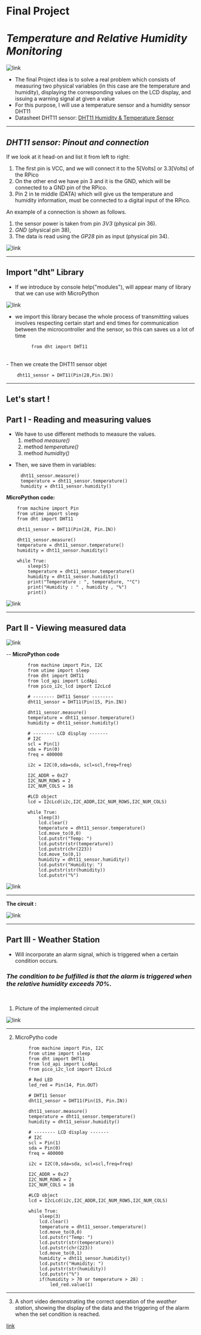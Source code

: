 # Final Project
# *Temperature and Relative Humidity Monitoring*

![link](img/Img01-PresentationTFI.jpg)

- The final Project idea is to solve a real problem which consists of measuring two physical variables (in this case are the temperature and humidity), displaying the corresponding values on the LCD display, and issuing a warning signal at given a value
- For this purpose, I will use a temperature sensor and a humidity sensor DHT11 
- Datasheet DHT11 sensor: [DHT11 Humidity & Temperature Sensor](https://www.mouser.com/datasheet/2/758/DHT11-Technical-Data-Sheet-Translated-Version-1143054.pdf) 

---
## *DHT11 sensor: Pinout  and connection*

If we look at it head-on and list it from left to right:

1. The first pin is VCC, and we will connect it to the 5[Volts] or 3.3[Volts] of the RPico
2. On the other end we have pin 3 and it is the GND, which will be connected to a GND pin of the RPico. 
3. Pin 2 in te middle (DATA) which will give us the temperature and humidity information, must be connected to a digital input of the RPico.


An example of a connection is shown as follows.
1. the sensor power is taken from pin _3V3_ (physical pin 36).
2. _GND_ (physical pin 38), 
3. The data is read using the _GP28_ pin as input (physical pin 34).

![link](img/WhatsApp%20Image%202022-12-18%20at%2001.43.27.jpeg)

---
## Import "dht" Library 

- If we introduce by console help("modules"), will appear many of library that we can use with MicroPython

![link](img/microPy-library.png)

- we import this library becase the whole process of transmitting values involves respecting certain start and end times for communication between the microcontroller and the sensor, so this can saves us a lot of time 

        	from dht import DHT11

<br>
- Then we create the DHT11 sensor objet

        dht11_sensor = DHT11(Pin(28,Pin.IN))

---

## Let's start !
## **Part I - Reading and measuring values**

- We have to use different methods to measure the values.
  1. method *measure()*
  2. method *temperature()*
  3. method *humidity()*

>
- Then, we save them in variables:

        dht11_sensor.measure()
        temperature = dht11_sensor.temperature()
        humidity = dht11_sensor.humidity()


**MicroPython code:**

        from machine import Pin
        from utime import sleep
        from dht import DHT11

        dht11_sensor = DHT11(Pin(28, Pin.IN))

        dht11_sensor.measure()
        temperature = dht11_sensor.temperature()
        humidity = dht11_sensor.humidity()

        while True:
            sleep(5)
            temperature = dht11_sensor.temperature()
            humidity = dht11_sensor.humidity()
            print("Temperature : ", temperature, "°C")
            print("Humidity : " , humidity , "%")
            print()

![link](img/temperatureAndHumidity.png)
<br>

---

## **Part II - Viewing measured data** 

![link](img/viewingMerginData.jpg)

--
**MicroPython code**

            from machine import Pin, I2C
            from utime import sleep
            from dht import DHT11
            from lcd_api import LcdApi
            from pico_i2c_lcd import I2cLcd

            # -------- DHT11 Sensor --------
            dht11_sensor = DHT11(Pin(15, Pin.IN))

            dht11_sensor.measure()
            temperature = dht11_sensor.temperature()
            humidity = dht11_sensor.humidity()

            # -------- LCD display -------
            # I2C 
            scl = Pin(1)
            sda = Pin(0)
            freq = 400000

            i2c = I2C(0,sda=sda, scl=scl,freq=freq)

            I2C_ADDR = 0x27
            I2C_NUM_ROWS = 2
            I2C_NUM_COLS = 16

            #LCD object
            lcd = I2cLcd(i2c,I2C_ADDR,I2C_NUM_ROWS,I2C_NUM_COLS)

            while True:
                sleep(3)
                lcd.clear()
                temperature = dht11_sensor.temperature()
                lcd.move_to(0,0)
                lcd.putstr("Temp: ")
                lcd.putstr(str(temperature))
                lcd.putstr(chr(223)) 
                lcd.move_to(0,1)
                humidity = dht11_sensor.humidity()
                lcd.putstr("Humidity: ")
                lcd.putstr(str(humidity))
                lcd.putstr("%")

![link](img/WhatsApp%20Image%202022-12-18%20at%2003.01.42.jpeg)

---
**The circuit :**    

![link](img/WhatsApp%20Image%202022-12-18%20at%2003.04.17.jpeg)

---
## **Part III - Weather Station**

- Will incorporate an alarm signal, which is triggered when a certain condition occurs. 

### ***The condition to be fulfilled is that the alarm is triggered when the relative humidity exceeds 70%.***

<br>

1. Picture of the implemented circuit

![link](img/WhatsApp%20Image%202022-12-18%20at%2003.29.55.jpeg)

---
2. MicroPytho code

            from machine import Pin, I2C
            from utime import sleep
            from dht import DHT11
            from lcd_api import LcdApi
            from pico_i2c_lcd import I2cLcd

            # Red LED
            led_red = Pin(14, Pin.OUT)

            # DHT11 Sensor
            dht11_sensor = DHT11(Pin(15, Pin.IN))

            dht11_sensor.measure()
            temperature = dht11_sensor.temperature()
            humidity = dht11_sensor.humidity()

            # -------- LCD display -------
            # I2C 
            scl = Pin(1)
            sda = Pin(0)
            freq = 400000

            i2c = I2C(0,sda=sda, scl=scl,freq=freq)

            I2C_ADDR = 0x27
            I2C_NUM_ROWS = 2
            I2C_NUM_COLS = 16

            #LCD object
            lcd = I2cLcd(i2c,I2C_ADDR,I2C_NUM_ROWS,I2C_NUM_COLS)

            while True:
                sleep(3)
                lcd.clear()
                temperature = dht11_sensor.temperature()
                lcd.move_to(0,0)
                lcd.putstr("Temp: ")
                lcd.putstr(str(temperature))
                lcd.putstr(chr(223)) 
                lcd.move_to(0,1)
                humidity = dht11_sensor.humidity()
                lcd.putstr("Humidity: ")
                lcd.putstr(str(humidity))
                lcd.putstr("%")
                if(humidity > 70 or temperature > 28) :
                    led_red.value(1)

---
3.  A short video demonstrating the correct operation of the _weather station_, showing the display of the data and the triggering of the alarm when the set condition is reached.

[link](img/WhatsApp%20Video%202022-12-18%20at%2004.18.24.mp4)
